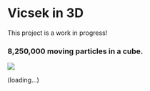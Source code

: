 # Vicsek in 3D

This project is a work in progress!

### 8,250,000 moving particles in a cube. ###

![](https://github.com/RobertRuta/vicsek/blob/main/readmeGIFS/8250k_particlecube_2.gif)

(loading...)
